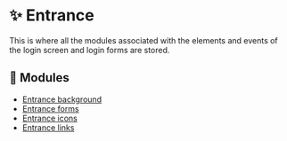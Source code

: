 # :sparkles: Entrance

This is where all the modules associated with the elements and events of the login screen and login forms are stored.

## :file_folder: Modules

- [Entrance background](/src/Entrance/EntranceBackground/README.md)
- [Entrance forms](/src/Entrance/EntranceForms/README.md)
- [Entrance icons](/src/Entrance/EntranceIcons/README.md)
- [Entrance links](/src/Entrance/EntranceLinks/README.md)
